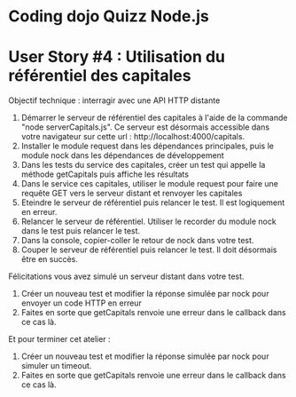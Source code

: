 # Coding dojo Quizz Node.js

# User Story #4 : Utilisation du référentiel des capitales

Objectif technique : interragir avec une API HTTP distante

1. Démarrer le serveur de référentiel des capitales à l'aide de la commande "node serverCapitals.js". Ce serveur
est désormais accessible dans votre navigateur sur cette url : http://localhost:4000/capitals.
2. Installer le module request dans les dépendances principales, puis le module nock dans les dépendances de développement
3. Dans les tests du service des capitales, créer un test qui appelle la méthode getCapitals puis affiche les résultats
4. Dans le service ces capitales, utiliser le module request pour faire une requête GET vers le serveur distant et renvoyer les capitales
5. Eteindre le serveur de référentiel puis relancer le test. Il est logiquement en erreur.
6. Relancer le serveur de référentiel. Utiliser le recorder du module nock dans le test puis relancer le test. 
7. Dans la console, copier-coller le retour de nock dans votre test.
8. Couper le serveur de référentiel puis relancer le test. Il doit désormais être en succès.

Félicitations vous avez simulé un serveur distant dans votre test.

1. Créer un nouveau test et modifier la réponse simulée par nock pour envoyer un code HTTP en erreur
2. Faites en sorte que getCapitals renvoie une erreur dans le callback dans ce cas là.

Et pour terminer cet atelier : 

1. Créer un nouveau test et modifier la réponse simulée par nock pour simuler un timeout.
2. Faites en sorte que getCapitals renvoie une erreur dans le callback dans ce cas là.
